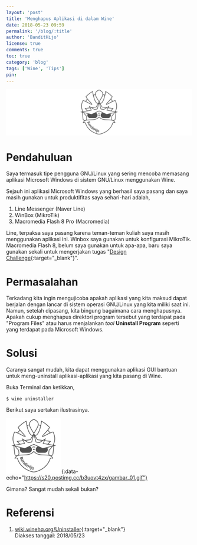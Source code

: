 ```yaml
---
layout: 'post'
title: 'Menghapus Aplikasi di dalam Wine'
date: 2018-05-23 09:59
permalink: '/blog/:title'
author: 'BanditHijo'
license: true
comments: true
toc: true
category: 'blog'
tags: ['Wine', 'Tips']
pin:
---
```


<!-- BANNER OF THE POST -->
<img class="post-body-img" src="/assets/img/logo/logo_blank_banner.png" data-echo="https://s20.postimg.cc/7t1qi5utp/banner_post_14.png" alt="banner">

# Pendahuluan

Saya termasuk tipe pengguna GNU/Linux yang sering mencoba memasang aplikasi Microsoft Windows di sistem GNU/Linux menggunakan Wine.

Sejauh ini aplikasi Microsoft Windows yang berhasil saya pasang dan saya masih gunakan untuk produktifitas saya sehari-hari adalah,

1. Line Messenger (Naver Line)
2. WinBox (MikroTik)
3. Macromedia Flash 8 Pro (Macromedia)

Line, terpaksa saya pasang karena teman-teman kuliah saya masih menggunakan aplikasi ini. Winbox saya gunakan untuk konfigurasi MikroTik. Macromedia Flash 8, belum saya gunakan untuk apa-apa, baru saya gunakan sekali untuk mengerjakan tugas "[Design Challenge](https://bandithijo.com/blog/menjalankan-macromedia-flash-8-linux){:target="_blank"}".

# Permasalahan

Terkadang kita ingin mengujicoba apakah aplikasi yang kita maksud dapat berjalan dengan lancar di sistem operasi GNU/Linux yang kita miliki saat ini. Namun, setelah dipasang, kita bingung bagaimana cara menghapusnya. Apakah cukup menghapus direktori program tersebut yang terdapat pada "Program Files" atau harus menjalankan *tool* **Uninstall Program** seperti yang terdapat pada Microsoft Windows.

# Solusi

Caranya sangat mudah, kita dapat menggunakan aplikasi GUI bantuan untuk meng-uninstall aplikasi-aplikasi yang kita pasang di Wine.

Buka Terminal dan ketikkan,
```
$ wine uninstaller
```

Berikut saya sertakan ilustrasinya.

![gambar1](/assets/img/logo/logo_blank.png){:data-echo="https://s20.postimg.cc/b3uovt4zx/gambar_01.gif"}

Gimana? Sangat mudah sekali bukan?

# Referensi

1. [wiki.winehq.org/Uninstaller](https://wiki.winehq.org/Uninstaller){:target="_blank"}
<br>Diakses tanggal: 2018/05/23
